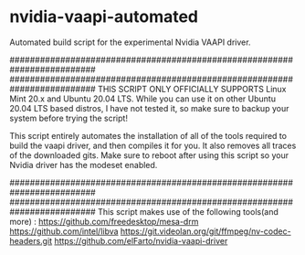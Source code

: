 # nvidia-vaapi-automated
Automated build script for the experimental Nvidia VAAPI driver.


#########################################################################
#########################################################################
THIS SCRIPT ONLY OFFICIALLY SUPPORTS Linux Mint 20.x and Ubuntu 20.04 LTS.
While you can use it on other Ubuntu 20.04 LTS based distros, I have not tested it, so make sure to backup your system before trying the script!

This script entirely automates the installation of all of the tools required to build the vaapi driver, and then compiles it for you. It also removes all traces of the downloaded gits. Make sure to reboot after using this script so your Nvidia driver has the modeset enabled.

#########################################################################
#########################################################################
This script makes use of the following tools(and more) :
https://github.com/freedesktop/mesa-drm
https://github.com/intel/libva
https://git.videolan.org/git/ffmpeg/nv-codec-headers.git
https://github.com/elFarto/nvidia-vaapi-driver
